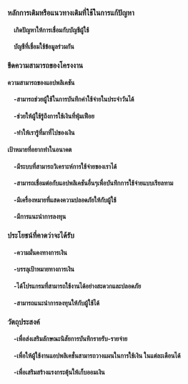 <H3>หลักการเดิมหรือแนวทางเดิมที่ใช้ในการแก้ปัญหา</H3>	
  <H4>&emsp;เกิดปัญหาให้การเชื่อมกับบัญชีผู้ใช้</H4>
  <H4>&emsp;บัญชีที่เชื่อมใช้ข้อมูลร่วมกัน</H4> 
<H3>ขีดความสามารถของโครงงาน</H3>	
 <H4>ความสามารถของแอปพลิเคชัน</H4> 
  <H4>&emsp;-สามารถช่วยผู้ใช้ในการบันทึกค่าใช้จ่ายในประจำวันได้</H4> 
  <H4>&emsp;-ช่วยให้ผู้ใช้รู้ถึงการใช้เงินที่ฟุ่มเฟือย</H4> 
  <H4>&emsp;-ทำให้เรารู้ที่มาที่ไปของเงิน</H4> 
<H4>เป้าหมายที่อยากทำในอนาคต</H4> 
 <H4>&emsp;-มีระบบที่สามารถวิเคราะห์การใช้จ่ายของเราได้</H4> 
 <H4>&emsp;-สามารถเชื่อมต่อกับแอปพลิเคชันอื่นๆเพื่อบันทึกการใช้จ่ายแบบเรียลทาม</H4> 
 <H4>&emsp;-มีเครื่องหมายที่แสดงความปลอดภัยให้กับผู้ใช้</H4> 
 <H4>&emsp;-มีการแนะนำการลงทุน</H4> 
<H3>ประโยชน์ที่คาดว่าจะได้รับ	</H3>
 <H4>&emsp;-ความมั่นคงทางการเงิน </H4> 
 <H4>&emsp;-บรรลุเป้าหมายทางการเงิน</H4> 
 <H4>&emsp;-ได้โปรแกรมที่สามารถใช้งานได้อย่างสะดวกและปลอดภัย</H4>
 <H4>&emsp;-สามารถแนะนำการลงทุนให้กับผู้ใช้ได้</H4>

###	วัตถุประสงค์	
<H4>&emsp;-เพื่อส่งเสริมลักษณะนิสัยการบันทึกรายรับ-รายจ่าย</H4> 
<H4>&emsp;-เพื่อให้ผู้ใช้งานแอปพลิเคชั่นสามารถวางแผนในการใช้เงิน
 ในแต่ละเดือนได้</H4> 
<H4>&emsp;-เพื่อเสริมสร้างแรงกระตุ้นให้เก็บออมเงิน</H4> 




